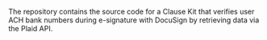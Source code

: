 The repository contains the source code for a Clause Kit that verifies user ACH bank numbers during e-signature with DocuSign by retrieving data via the Plaid API.